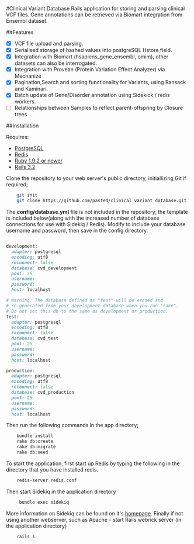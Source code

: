 #Clinical Variant Database
Rails application for storing and parsing clinical VCF files.
Gene annotations can be retrieved via Biomart integration from Ensembl dataset.

##Features

- [x] VCF file upload and parsing.
- [x] Serialised storage of hashed values into postgreSQL Hstore field.
- [x] Integration with Biomart (hsapiens_gene_ensembl, omim), other datasets can also be interrogated.
- [x] Integration with Provean (Protein Variation Effect Analyzer) via Mechanize
- [x] Pagination,Search and sorting functionality for Variants, using Ransack and Kaminari.
- [x] Batch update of Gene/Disorder annotation using Sidekick / redis workers.
- [ ] Relationships between Samples to reflect parent-offspring by Closure trees.

##Installation

Requires: 
 * [PostgreSQL](http://http://www.postgresql.org/)
 * [Redis](http://redis.io)
 * [Ruby 1.9.2 or newer](http://www.ruby-lang.org/en/)
 * [Rails 3.2](http://rubyonrails.org/)

Clone the repository to your web server's public directory, initiallizing Git if required;

```bash
	git init
	git clone https://github.com/pasted/clinical_variant_database.git
```

The **config/database.yml** file is not included in the repository, the template is included below(along with the increased number of 
database connections for use with Sidekiq / Redis). Modify to include your database username and password, then save in the config
directory.

```ruby

development:
  adapter: postgresql
  encoding: utf8
  reconnect: false
  database: cvd_development
  pool: 25
  username: 
  password: 
  host: localhost

# Warning: The database defined as "test" will be erased and
# re-generated from your development database when you run "rake".
# Do not set this db to the same as development or production.
test:
  adapter: postgresql
  encoding: utf8
  reconnect: false
  database: cvd_test
  pool: 25
  username: 
  password: 
  host: localhost

production:
  adapter: postgresql
  encoding: utf8
  reconnect: false
  database: cvd_production
  pool: 25
  username: 
  password: 
  host: localhost

```
Then run the following commands in the app directory;
 
```bash
	bundle install
	rake db:create
	rake db:migrate
	rake db:seed
```
To start the application, first start up Redis by typing the following in the directory that you have installed redis.

```bash
	redis-server redis.conf
```
Then start Sidekiq in the application directory

```bash
 	 bundle exec sidekiq
```
More information on Sidekiq can be found on it's [homepage](http://sidekiq.org).
Finally if not using another webserver, such as Apache - start Rails webrick server (in the application directory)

```bash
	rails s
```
